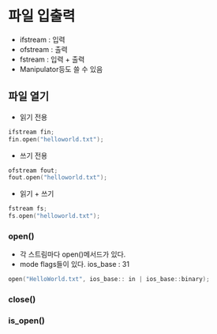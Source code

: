 # 파일 입출력 <fstream>
- ifstream  : 입력
- ofstream  : 출력
- fstream : 입력 + 출력
- Manipulator등도 쓸 수 있음

## 파일 열기
- 읽기 전용
```c++
ifstream fin;
fin.open("helloworld.txt");
```

- 쓰기 전용
```c++
ofstream fout;
fout.open("helloworld.txt");
```

- 읽기 + 쓰기
```c++
fstream fs;
fs.open("helloworld.txt");
```

### open()
- 각 스트림마다 open()메서드가 있다.
- mode flags들이 있다. ios_base : 31
```c++
open("HelloWorld.txt", ios_base:: in | ios_base::binary);
```

### close()

### is_open()
